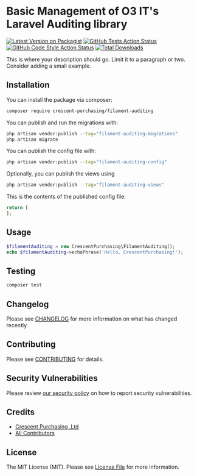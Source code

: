 # Basic Management of O3 IT's Laravel Auditing library

[![Latest Version on Packagist](https://img.shields.io/packagist/v/crescent-purchasing/filament-auditing.svg?style=flat-square)](https://packagist.org/packages/crescent-purchasing/filament-auditing)
[![GitHub Tests Action Status](https://img.shields.io/github/actions/workflow/status/crescent-purchasing/filament-auditing/run-tests.yml?branch=main&label=tests&style=flat-square)](https://github.com/crescent-purchasing/filament-auditing/actions?query=workflow%3Arun-tests+branch%3Amain)
[![GitHub Code Style Action Status](https://img.shields.io/github/actions/workflow/status/crescent-purchasing/filament-auditing/fix-php-code-styling.yml?branch=main&label=code%20style&style=flat-square)](https://github.com/crescent-purchasing/filament-auditing/actions?query=workflow%3A"Fix+PHP+code+styling"+branch%3Amain)
[![Total Downloads](https://img.shields.io/packagist/dt/crescent-purchasing/filament-auditing.svg?style=flat-square)](https://packagist.org/packages/crescent-purchasing/filament-auditing)



This is where your description should go. Limit it to a paragraph or two. Consider adding a small example.

## Installation

You can install the package via composer:

```bash
composer require crescent-purchasing/filament-auditing
```

You can publish and run the migrations with:

```bash
php artisan vendor:publish --tag="filament-auditing-migrations"
php artisan migrate
```

You can publish the config file with:

```bash
php artisan vendor:publish --tag="filament-auditing-config"
```

Optionally, you can publish the views using

```bash
php artisan vendor:publish --tag="filament-auditing-views"
```

This is the contents of the published config file:

```php
return [
];
```

## Usage

```php
$filamentAuditing = new CrescentPurchasing\FilamentAuditing();
echo $filamentAuditing->echoPhrase('Hello, CrescentPurchasing!');
```

## Testing

```bash
composer test
```

## Changelog

Please see [CHANGELOG](CHANGELOG.md) for more information on what has changed recently.

## Contributing

Please see [CONTRIBUTING](.github/CONTRIBUTING.md) for details.

## Security Vulnerabilities

Please review [our security policy](../../security/policy) on how to report security vulnerabilities.

## Credits

- [Crescent Purchasing .Ltd](https://github.com/crescent-purchasing)
- [All Contributors](../../contributors)

## License

The MIT License (MIT). Please see [License File](LICENSE.md) for more information.
